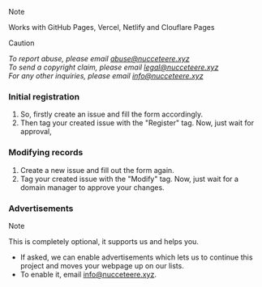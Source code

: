 > [!NOTE]
> Works with GitHub Pages, Vercel, Netlify and Clouflare Pages

> [!CAUTION]
> *To report abuse, please email abuse@nucceteere.xyz*\
> *To send a copyright claim, please email legal@nucceteere.xyz*\
> *For any other inquiries, please email info@nucceteere.xyz*

### Initial registration
1. So, firstly create an issue and fill the form accordingly.
2. Then tag your created issue with the "Register" tag.
Now, just wait for approval,
### Modifying records
1. Create a new issue and fill out the form again.
2. Tag your created issue with the "Modify" tag.
Now, just wait for a domain manager to approve your changes.
### Advertisements
> [!NOTE]
> This is completely optional, it supports us and helps you.

* If asked, we can enable advertisements which lets us to continue this project and moves your webpage up on our lists.
* To enable it, email info@nucceteere.xyz.

